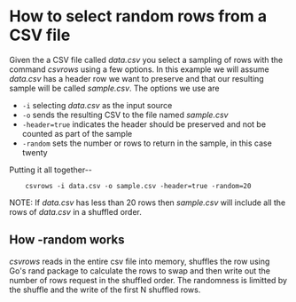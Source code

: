 
# How to select random rows from a CSV file


Given the a CSV file called _data.csv_ you select a sampling 
of rows with the command *csvrows* using a few options. In
this example we will assume _data.csv_ has a
header row we want to preserve and that our resulting sample
will be called _sample.csv_.  The options we use are

+ `-i` selecting _data.csv_ as the input source
+ `-o` sends the resulting CSV to the file named _sample.csv_
+ `-header=true` indicates the header should be preserved and not be counted as part of the sample
+ `-random` sets the number or rows to return in the sample, in this case twenty

Putting it all together--

```shell
    csvrows -i data.csv -o sample.csv -header=true -random=20
```

NOTE: If _data.csv_ has less than 20 rows then _sample.csv_
will include all the rows of _data.csv_ in a shuffled
order.

## How -random works

_csvrows_ reads in the entire csv file into memory, shuffles
the row using Go's rand package to calculate the rows to swap
and then write out the number of rows request in the shuffled
order.  The randomness is limitted by the shuffle and the 
write of the first N shuffled rows.

